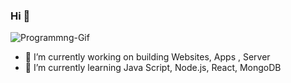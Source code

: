 ###  Hi 👋

<!--
**BenniDci/BenniDci** is a ✨ _special_ ✨ repository because its `README.md` (this file) appears on your GitHub profile.

Here are some ideas to get you started:
-->
![Programmng-Gif](https://user-images.githubusercontent.com/74038190/212748842-9fcbad5b-6173-4175-8a61-521f3dbb7514.gif)

- 🔭 I’m currently working on building Websites, Apps , Server
- 🌱 I’m currently learning Java Script, Node.js, React, MongoDB

